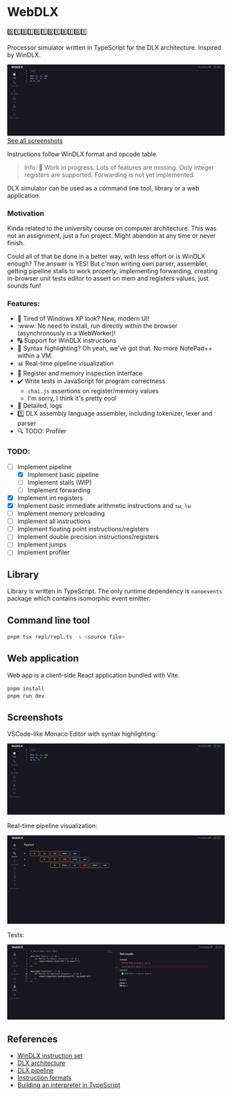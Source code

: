 # WebDLX

:zero::one::zero::one::zero::one::zero::one::zero::one::zero::one:

Processor simulator written in TypeScript for the DLX architecture.
Inspired by WinDLX.

![Screenshot](./docs/assets/webdlx-code.png)
[See all screenshots](#screenshots)

Instructions follow WinDLX format and opcode table.

> Info: :safety_vest: Work in progress. Lots of features are missing. Only integer registers are supported. Forwarding is not yet implemented.

DLX simulator can be used as a command line tool, library or a web application.

### Motivation

Kinda related to the university course on computer architecture. This was not an assignment, just a fun project. Might abandon at any time or never finish.

Could all of that be done in a better way, with less effort or is WinDLX enough? The answer is YES! But c'mon writing own parser, assembler, getting pipeline stalls to work properly, implementing forwarding, creating in-browser unit tests editor to assert on mem and registers values, just sounds fun!

### Features:

- :art: Tired of Windows XP look? New, modern UI!
- :www: No need to install, run directly within the browser (asynchronously in a WebWorker)!
- :capital_abcd: Support for WinDLX instructions
- :nail_care: Syntax highlighting? Oh yeah, we've got that. No more NotePad++ within a VM.
- :bar_chart: Real-time pipeline visualization
- :floppy_disk: Register and memory inspection interface
- :heavy_check_mark: Write tests in JavaScript for program correctness
  - `chai.js` assertions on register/memory values
  - I'm sorry, I think it's pretty cool
- :page_with_curl: Detailed, logs
- :one: DLX assembly language assembler, including tokenizer, lexer and parser
- :mag: TODO: Profiler

### TODO:

- [ ] Implement pipeline
  - [x] Implement basic pipeline
  - [ ] Implement stalls (WIP)
  - [ ] Implement forwarding
- [x] Implement int registers
- [x] Implement basic immediate arithmetic instructions and `sw`, `lw`
- [ ] Implement memory preloading
- [ ] Implement all instructions
- [ ] Implement floating point instructions/registers
- [ ] Implement double precision instructions/registers
- [ ] Implement jumps
- [ ] Implement profiler

## Library

Library is written in TypeScript. The only runtime dependency is `nanoevents` package which contains isomorphic event emitter.

## Command line tool

```bash
pnpm tsx repl/repl.ts -s <source file>
```

## Web application

Web app is a client-side React application bundled with Vite.

```bash
pnpm install
pnpm run dev
```

## Screenshots


VSCode-like Monaco Editor with syntax highlighting:

![Editor screenshot](./docs/assets/webdlx-code.png)

Real-time pipeline visualization:

![Pipeline visualization](./docs/assets/webdlx-pipeline.png)

Tests:

![Tests screenshot](./docs/assets/webdlx-tests.png)

## References

- [WinDLX instruction set](http://electro.fisica.unlp.edu.ar/arq/downloads/Software/WinDLX/DLXinst.html)
- [DLX architecture](https://en.wikipedia.org/wiki/DLX)
- [DLX pipeline](https://www.cs.umd.edu/~meesh/cmsc411/website/proj01/dlx/aboutDLX.html)
- [Instruction formats](https://www.cs.utexas.edu/~pingali/CS378/2015sp/lectures/DLX.pdf)
- [Building an interpreter in TypeScript](https://www.iamtk.co/series/building-an-interpreter)
